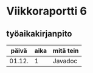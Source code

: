 # Viikkoraportti 6

## työaikakirjanpito
| päivä | aika | mitä tein  |
| :----:|:-----| :-----|
| 01.12. | 1   | Javadoc |
